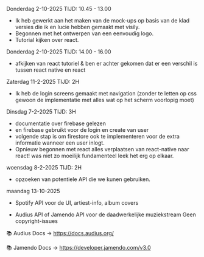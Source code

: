 Donderdag 2-10-2025
TIJD: 10.45 - 13.00

- Ik heb gewerkt aan het maken van de mock-ups op basis van de klad versies die ik en lucie hebben gemaakt met visily.
- Begonnen met het ontwerpen van een eenvoudig logo.
- Tutorial kijken over react.

Donderdag 2-10-2025
TIJD: 14.00 - 16.00

- afkijken van react tutoriel & ben er achter gekomen dat er een verschil is tussen react native en react

Zaterdag 11-2-2025
TIJD: 2H

- Ik heb de login screens gemaakt met navigation (zonder te letten op css gewoon de implementatie met alles wat op het scherm voorlopig moet)

Dinsdag 7-2-2025
TIJD: 3H

- documentatie over firebase gelezen
- en firebase gebruikt voor de login en create van user
- volgende stap is om firestore ook te implementeren voor de extra informatie wanneer een user inlogt.
- Opnieuw begonnen met react alles verplaatsen van react-native naar react! was niet zo moeilijk fundamenteel leek het erg op elkaar.

woensdag 8-2-2025
TIJD: 2H

- opzoeken van potentiele API die we kunen gebruiken.

maandag 13-10-2025

- Spotify API voor de UI, artiest-info, album covers

- Audius API of Jamendo API voor de daadwerkelijke muziekstream
  Geen copyright-issues

📚 Audius Docs → https://docs.audius.org/

📚 Jamendo Docs → https://developer.jamendo.com/v3.0
